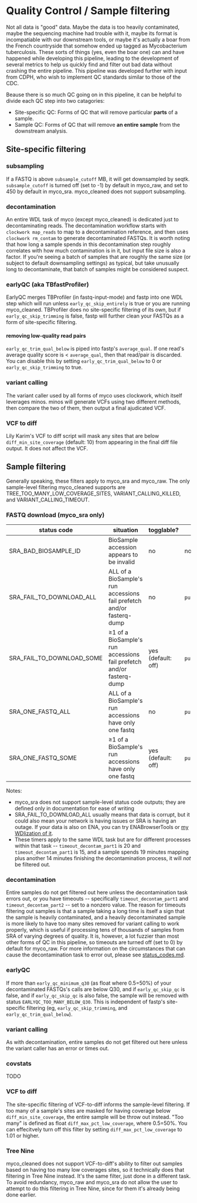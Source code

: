 # Quality Control / Sample filtering
Not all data is "good" data. Maybe the data is too heavily contaminated, maybe the sequencing machine had trouble with it, maybe its format is incompatiable with our downstream tools, or maybe it's actually a boar from the French countryside that somehow ended up tagged as Mycobacterium tuberculosis. These sorts of things (yes, even the boar one) can and have happened while developing this pipeline, leading to the development of several metrics to help us quickly find and filter out bad data without crashing the entire pipeline. This pipeline was developed further with input from CDPH, who wish to implement QC standards similar to those of the CDC.

Beause there is so much QC going on in this pipeline, it can be helpful to divide each QC step into two catagories:
* Site-specific QC: Forms of QC that will remove particular **parts** of a sample. 
* Sample QC: Forms of QC that will remove **an entire sample** from the downstream analysis.

## Site-specific filtering

### subsampling
If a FASTQ is above `subsample_cutoff` MB, it will get downsampled by seqtk. `subsample_cutoff` is turned off (set to -1) by default in myco_raw, and set to 450 by default in myco_sra. myco_cleaned does not support subsampling.

### decontamination
An entire WDL task of myco (except myco_cleaned) is dedicated just to decontaminating reads. The decontamination workflow starts with `clockwork map_reads` to map to a decontamination reference, and then uses `clockwork rm_contam` to generate decontaminated FASTQs. It is worth noting that how long a sample spends in this decontamination step roughly correlates with how much contamination is in it, but input file size is also a factor. If you're seeing a batch of samples that are roughly the same size (or subject to default downsampling settings) as typical, but take unusually long to decontaminate, that batch of samples might be considered suspect.

### earlyQC (aka TBfastProfiler)
EarlyQC merges TBProfiler (in fastq-input-mode) and fastp into one WDL step which will run unless `early_qc_skip_entirely` is true or you are running myco_cleaned. TBProfiler does no site-specific filtering of its own, but if `early_qc_skip_trimming` is false, fastp will further clean your FASTQs as a form of site-specific filtering. 

#### removing low-quality read pairs
`early_qc_trim_qual_below` is piped into fastp's `average_qual`. If one read's average quality score is < `average_qual`, then that read/pair is discarded. You can disable this by setting `early_qc_trim_qual_below` to 0 or `early_qc_skip_trimming` to true.

### variant calling
The variant caller used by all forms of myco uses clockwork, which itself leverages minos. minos will generate VCFs using two different methods, then compare the two of them, then output a final ajudicated VCF.

### VCF to diff
Lily Karim's VCF to diff script will mask any sites that are below `diff_min_site_coverage` (default: 10) from appearing in the final diff file output. It does not affect the VCF.

## Sample filtering
Generally speaking, these filters apply to myco_sra and myco_raw. The only sample-level filtering myco_cleaned supports are TREE_TOO_MANY_LOW_COVERAGE_SITES, VARIANT_CALLING_KILLED, and VARIANT_CALLING_TIMEOUT.

### FASTQ download (myco_sra only)
| status code               | situation                                                             | togglable?         | can crash pipeline?         |
|---------------------------|-----------------------------------------------------------------------|--------------------|-----------------------------|
| SRA_BAD_BIOSAMPLE_ID      | BioSample accession appears to be invalid                             | no                 | no                          |
| SRA_FAIL_TO_DOWNLOAD_ALL  | ALL of a BioSample's run accessions fail prefetch and/or fasterq-dump | no                 | `pull.fail_on_invalid`=true |
| SRA_FAIL_TO_DOWNLOAD_SOME | ≥1 of a BioSample's run accessions fail prefetch and/or fasterq-dump  | yes (default: off) | `pull.fail_on_invalid`=true |
| SRA_ONE_FASTQ_ALL         | ALL of a BioSample's run accessions have only one fastq               | no                 | `pull.fail_on_invalid`=true |
| SRA_ONE_FASTQ_SOME        | ≥1 of a BioSample's run accessions have only one fastq                | yes (default: off) | `pull.fail_on_invalid`=true |

Notes: 
* myco_sra does not support sample-level status code outputs; they are defined only in documentation for ease of writing
* SRA_FAIL_TO_DOWNLOAD_ALL usually means that data is corrupt, but it could also mean your network is having issues or SRA is having an outage. If your data is also on ENA, you can try ENABrowserTools or [my WDlization of it](https://github.com/aofarrel/enaBrowserTools-wdl).
* These timers apply to the same WDL task but are for different processes within that task -- `timeout_decontam_part1` is 20 and `timeout_decontam_part1` is 15, and a sample spends 19 minutes mapping plus another 14 minutes finishing the decontamination process, it will *not* be filtered out.

### decontamination
Entire samples do not get filtered out here unless the decontamination task errors out, or you have timeouts -- specifically `timeout_decontam_part1` and `timeout_decontam_part2` -- set to a nonzero value. The reason for timeouts filtering out samples is that a sample taking a long time is itself a sign that the sample is heavily contaminated, and a heavily decontaminated sample is more likely to have too many sites removed for variant calling to work properly, which is useful if processing tens of thousands of samples from SRA of varying degrees of quality. It is, however, a lot fuzzier than most other forms of QC in this pipeline, so timeouts are turned off (set to 0) by default for myco_raw. For more information on the circumstances that can cause the decontamination task to error out, please see [status_codes.md](./status_codes.md).

### earlyQC 
If more than `early_qc_minimum_q30` (as float where 0.5=50%) of your decontaminated FASTQs's calls are below Q30, and if `early_qc_skip_qc` is false, and if `early_qc_skip_qc` is also false, the sample will be removed with status `EARLYQC_TOO_MANY_BELOW_Q30`. This is independent of fastp's site-specific filtering (eg, `early_qc_skip_trimming`, and `early_qc_trim_qual_below`).

### variant calling
As with decontamination, entire samples do not get filtered out here unless the variant caller has an error or times out.

### covstats
TODO

### VCF to diff
The site-specific filtering of VCF-to-diff informs the sample-level filtering. If too many of a sample's sites are masked for having coverage below `diff_min_site_coverage`, the entire sample will be throw out instead. "Too many" is defined as float `diff_max_pct_low_coverage`, where 0.5=50%. You can effecitvely turn off this filter by setting `diff_max_pct_low_coverage` to 1.01 or higher.

### Tree Nine
myco_cleaned does not support VCF-to-diff's ability to filter out samples based on having too many low coverages sites, so it technically does that filtering in Tree Nine instead. It's the same filter, just done in a different task. To avoid redundancy, myco_raw and myco_sra do not allow the user to attempt to do this filtering in Tree Nine, since for them it's already being done earlier.



